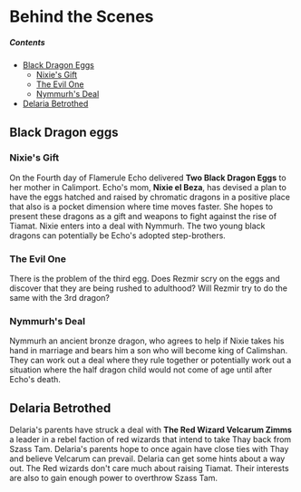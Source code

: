 # Behind the Scenes
##### Contents
* [Black Dragon Eggs](#black-dragon-eggs)
	* [Nixie's Gift](#nixies-gift)
	* [The Evil One](#the-evil-one)
	* [Nymmurh's Deal](#nymmurhs-deal)
* [Delaria Betrothed](#delaria-betrothed)

## Black Dragon eggs
### Nixie's Gift
On the Fourth day of Flamerule Echo delivered **Two Black Dragon Eggs** to her mother in Calimport. Echo's mom, **Nixie el Beza**, has devised a plan to have the eggs hatched and raised by chromatic dragons in a positive place that also is a pocket dimension where time moves faster. She hopes to present these dragons as a gift and weapons to fight against the rise of Tiamat.
Nixie enters into a deal with Nymmurh.
The two young black dragons can potentially be Echo's adopted step-brothers.
### The Evil One
There is the problem of the third egg. Does Rezmir scry on the eggs and discover that they are being rushed to adulthood? Will Rezmir try to do the same with the 3rd dragon?
### Nymmurh's Deal
Nymmurh an ancient bronze dragon, who agrees to help if Nixie takes his hand in marriage and bears him a son who will become king of Calimshan. They can work out a deal where they rule together or potentially work out a situation where the half dragon child would not come of age until after Echo's death.
## Delaria Betrothed
Delaria's parents have struck a deal with **The Red Wizard Velcarum Zimms** a leader in a rebel faction of red wizards that intend to take Thay back from Szass Tam. Delaria's parents hope to once again have close ties with Thay and believe Velcarum can prevail.
Delaria can get some hints about a way out. The Red wizards don't care much about raising Tiamat. Their interests are also to gain enough power to overthrow Szass Tam.
